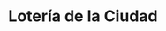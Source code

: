 ---
title: "Lotería de la Ciudad"
url: /ciudad-autonoma-de-buenos-aires/loteria-de-la-ciudad-avenida-directorio-6/
shop: Lotterie
---